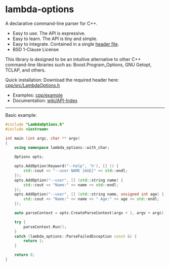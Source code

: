 # lambda-options

A declarative command-line parser for C++.

* Easy to use. The API is expressive.
* Easy to learn. The API is tiny and simple.
* Easy to integrate. Contained in a single [header file](cpp/src/LambdaOptions.h?ts=4).
* BSD 1-Clause License

This library is designed to be an intuitive alternative to other C++ command-line libraries such as: Boost.Program_Options, GNU Getopt, TCLAP, and others.

Quick installation: Download the required header here: [cpp/src/LambdaOptions.h](cpp/src/LambdaOptions.h?ts=4)

* Examples: [cpp/example](cpp/example)
* Documentation: [wiki/API-Index](../../wiki/API-Index)

--------------

Basic example:
```cpp
#include "LambdaOptions.h"
#include <iostream>

int main (int argc, char ** argv)
{
	using namespace lambda_options::with_char;

	Options opts;

	opts.AddOption(Keyword("--help", 'h'), [] () {
		std::cout << "--user NAME [AGE]" << std::endl;
	});
	opts.AddOption("--user", [] (std::string name) {
		std::cout << "Name:" << name << std::endl;
	});
	opts.AddOption("--user", [] (std::string name, unsigned int age) {
		std::cout << "Name:" << name << " Age:" << age << std::endl;
	});

	auto parseContext = opts.CreateParseContext(argv + 1, argv + argc);

	try {
		parseContext.Run();
	}
	catch (lambda_options::ParseFailedException const &) {
		return 1;
	}

	return 0;
}
```


